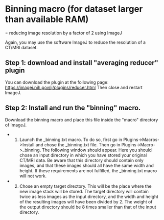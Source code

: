 # Binning macro (for dataset larger than available RAM)

= reducing image resolution by a factor of 2 using ImageJ

Again, you may use the software ImageJ to reduce the resolution of a CT/MRI dataset.
## Step 1: download and install "averaging reducer" plugin 

You can download the plugin at the following page: https://imagej.nih.gov/ij/plugins/reducer.html Then close and restart ImageJ.
## Step 2: Install and run the "binning" macro.

Download the binning macro and place this file inside the "macro" directory of ImageJ.

* 1) Launch the _binning.txt macro. 
To do so, first go in Plugins->Macros->Install and chose the _binning.txt file. Then go in Plugins->Macro->_binning. The following window should appear. Here you should chose an input directory in which you have stored your original CT/MRI data. Be aware that this directory should contain only images, and that these images should all have the same width and height. If these requirements are not fulfilled, the _binning.txt macro will not work.


* 2) Chose an empty target directory. 
This will be the place where the new image stack will be stored. The target directory will contain twice as less images as the input directory, and the width and height of the resulting images will have been divided by 2. The weight of the output directory should be 8 times smaller than that of the input directory. 
